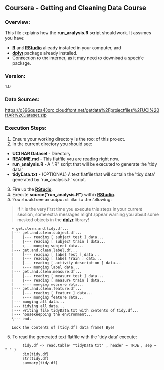 ## Coursera - Getting and Cleaning Data Course

### Overview:

This file explains how the **run_analysis.R** script should work. It assumes you have:  
  - **[R]** and **[RStudio]** already installed in your computer, and
  - **[dplyr]** package already installed.
  - Connection to the internet, as it may need to download a specific package.

### Version:

1.0

### Data Sources:

<https://d396qusza40orc.cloudfront.net/getdata%2Fprojectfiles%2FUCI%20HAR%20Dataset.zip>

### Execution Steps:

1) Ensure your working directory is the root of this project.  
2) In the current directory you should see:  
* **UCI HAR Dataset** - Directory  
* **README.md** - This flatfile you are reading right now.  
* **run_analysis.R** - A ".R" script that will be executed to generate the 'tidy data'. 
* **tidyData.txt** - (OPTIONAL) A text flatfile that will contain the 'tidy data' generated by 'run_analysis.R' script.  

3) Fire up the **[RStudio]**.  
4) Execute **source("run_analysis.R")** within **[RStudio]**.  
5) You should see an output similar to the following:  

> If it is the very first time you execute this steps in your current session, some extra messages might
> appear warning you about some masked objects in the **[dplyr]** library!

```
   + get.clean.and.tidy.df...
   |--- get.and.clean.subject.df...
   |    |--- reading [ subject test ] data...
   |    |--- reading [ subject train ] data...
   |    \--- munging subject data...
   |--- get.and.clean.label.df...
   |    |--- reading [ label test ] data...
   |    |--- reading [ label train ] data...
   |    |--- reading [ activity description ] data...
   |    \--- munging label data...
   |--- get.and.clean.measure.df...
   |    |--- reading [ measure test ] data...
   |    |--- reading [ measure train ] data...
   |    \--- munging measure data...
   |--- get.and.clean.feature.df...
   |    |--- reading [ feature ] data...
   |    \--- munging feature data...
   |--- munging all data...
   |--- tidying all data...
   |--- writing file tidyData.txt with contents of tidy.df...
   |--- housekeepping the environment...
   \--- end.

   Look the contents of [tidy.df] data frame! Bye!
```

5) To read the generated text flatfile with the 'tidy data' execute:  

```
        tidy.df <- read.table( "tidyData.txt" , header = TRUE , sep = " " )
        dim(tidy.df)
        str(tidy.df)
        summary(tidy.df)
``` 
[R]:http://www.r-project.org/
[RStudio]:http://www.rstudio.com/

[dplyr]:http://cran.r-project.org/web/packages/dplyr/index.html